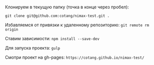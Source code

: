 Клонируем в текущую папку (точка в конце через пробел):

`git clone git@github.com:cotang/nimax-test.git .`

Избавляемся от привязки к удаленному репозиторию:
`git remote rm origin`

Ставим зависимости:
`npm install --save-dev`

Для запуска проекта:
`gulp`

Смотри проект на gh-pages:
`https://cotang.github.io/nimax-test/`
